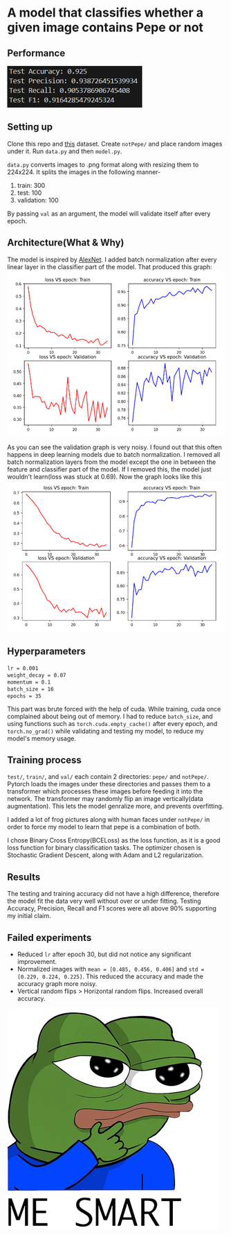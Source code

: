 # A model that classifies whether a given image contains Pepe or not

## Performance
![test metric](images/TestOutput.png)

## Setting up
Clone this repo and <a href="https://huggingface.co/datasets/vikhyatk/synthetic-pepe">this</a> dataset. Create `notPepe/` and place random images under it. Run `data.py` and then `model.py`.

`data.py` converts images to .png format along with resizing them to 224x224. It splits the images in the following manner-

1) train: 300
2) test: 100
3) validation: 100

By passing `val` as an argument, the model will validate itself after every epoch.

## Architecture(What & Why)
The model is inspired by <a href="https://en.wikipedia.org/wiki/AlexNet">AlexNet</a>. I added batch normalization after every linear layer in the classifier part of the model. That produced this graph:
![graph produced by batch normalization](images/WithBatchNormalization.png)

As you can see the validation graph is very noisy. I found out that this often happens in deep learning models due to batch normalization. I removed all batch normalization layers from the model except the one in between the feature and classifier part of the model. If I removed this, the model just wouldn't learn(loss was stuck at 0.69). Now the graph looks like this
![graph produced by 1 batch normalization](images/RemovingLast2BatchNorm.png)

## Hyperparameters
```
lr = 0.001
weight_decay = 0.07
momentum = 0.1
batch_size = 16
epochs = 35
```
This part was brute forced with the help of cuda. While training, cuda once complained about being out of memory. I had to reduce `batch_size`, and using functions such as `torch.cuda.empty_cache()` after every epoch, and `torch.no_grad()` while validating and testing my model, to reduce my model's memory usage.

## Training process
`test/`, `train/`, and `val/` each contain 2 directories: `pepe/` and `notPepe/`. Pytorch loads the images under these directories and passes them to a transformer which processes these images before feeding it into the network. The transformer may randomly flip an image vertically(data augmentation). This lets the model genralize more, and prevents overfitting.

I added a lot of frog pictures along with human faces under `notPepe/` in order to force my model to learn that pepe is a combination of both.

I chose Binary Cross Entropy(BCELoss) as the loss function, as it is a good loss function for binary classification tasks.  The optimizer chosen is Stochastic Gradient Descent, along with Adam and L2 regularization.

## Results
The testing and training accuracy did not have a high difference, therefore the model fit the data very well without over or under fitting. Testing Accuracy, Precision, Recall and F1 scores were all above 90% supporting my initial claim.

## Failed experiments
* Reduced `lr` after epoch 30, but did not notice any significant improvement.
* Normalized images with `mean = [0.485, 0.456, 0.406]` and `std = [0.229, 0.224, 0.225]`. This reduced the accuracy and made the accuracy graph more noisy.
* Vertical random flips > Horizontal random flips. Increased overall accuracy.

![pepe](images/smort.png)